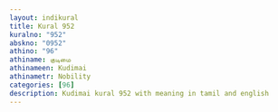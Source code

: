 ```yaml
---
layout: indikural
title: Kural 952
kuralno: "952"
abskno: "0952"
athino: "96"
athiname: குடிமை
athinameen: Kudimai
athinametr: Nobility
categories: [96]
description: Kudimai kural 952 with meaning in tamil and english 
---
```


